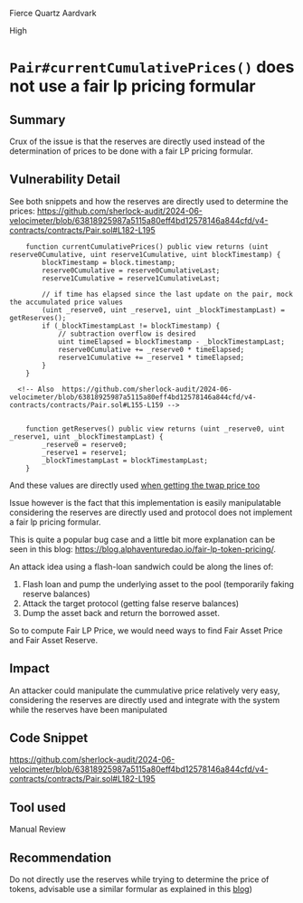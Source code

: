 Fierce Quartz Aardvark

High

# `Pair#currentCumulativePrices()` does not use a fair lp pricing formular


## Summary

Crux of the issue is that the reserves are directly used instead of the determination of prices to be done with a fair LP pricing formular.

## Vulnerability Detail

See both snippets and how the reserves are directly used to determine the prices: https://github.com/sherlock-audit/2024-06-velocimeter/blob/63818925987a5115a80eff4bd12578146a844cfd/v4-contracts/contracts/Pair.sol#L182-L195

```solidity
    function currentCumulativePrices() public view returns (uint reserve0Cumulative, uint reserve1Cumulative, uint blockTimestamp) {
        blockTimestamp = block.timestamp;
        reserve0Cumulative = reserve0CumulativeLast;
        reserve1Cumulative = reserve1CumulativeLast;

        // if time has elapsed since the last update on the pair, mock the accumulated price values
        (uint _reserve0, uint _reserve1, uint _blockTimestampLast) = getReserves();
        if (_blockTimestampLast != blockTimestamp) {
            // subtraction overflow is desired
            uint timeElapsed = blockTimestamp - _blockTimestampLast;
            reserve0Cumulative += _reserve0 * timeElapsed;
            reserve1Cumulative += _reserve1 * timeElapsed;
        }
    }

  <!-- Also  https://github.com/sherlock-audit/2024-06-velocimeter/blob/63818925987a5115a80eff4bd12578146a844cfd/v4-contracts/contracts/Pair.sol#L155-L159 -->


    function getReserves() public view returns (uint _reserve0, uint _reserve1, uint _blockTimestampLast) {
        _reserve0 = reserve0;
        _reserve1 = reserve1;
        _blockTimestampLast = blockTimestampLast;
    }
```

And these values are directly used [when getting the twap price too](https://github.com/sherlock-audit/2024-06-velocimeter/blob/63818925987a5115a80eff4bd12578146a844cfd/v4-contracts/contracts/Pair.sol#L200)

Issue however is the fact that this implementation is easily manipulatable considering the reserves are directly used and protocol does not implement a fair lp pricing formular.

This is quite a popular bug case and a little bit more explanation can be seen in this blog: https://blog.alphaventuredao.io/fair-lp-token-pricing/.

An attack idea using a flash-loan sandwich could be along the lines of:

1. Flash loan and pump the underlying asset to the pool (temporarily faking reserve balances)
2. Attack the target protocol (getting false reserve balances)
3. Dump the asset back and return the borrowed asset.

So to compute Fair LP Price, we would need ways to find Fair Asset Price and Fair Asset Reserve.

## Impact

An attacker could manipulate the cummulative price relatively very easy, considering the reserves are directly used and integrate with the system while the reserves have been manipulated

## Code Snippet

https://github.com/sherlock-audit/2024-06-velocimeter/blob/63818925987a5115a80eff4bd12578146a844cfd/v4-contracts/contracts/Pair.sol#L182-L195

## Tool used

Manual Review

## Recommendation

Do not directly use the reserves while trying to determine the price of tokens, advisable use a similar formular as explained in this [blog](https://blog.alphaventuredao.io/fair-lp-token-pricing/))
